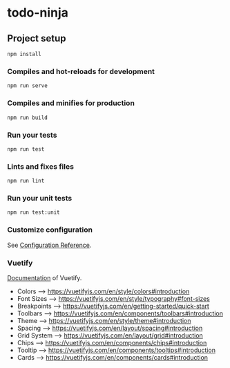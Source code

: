 # todo-ninja

## Project setup
```
npm install
```

### Compiles and hot-reloads for development
```
npm run serve
```

### Compiles and minifies for production
```
npm run build
```

### Run your tests
```
npm run test
```

### Lints and fixes files
```
npm run lint
```

### Run your unit tests
```
npm run test:unit
```

### Customize configuration
See [Configuration Reference](https://cli.vuejs.org/config/).

### Vuetify

[Documentation](https://vuetifyjs.com/en/getting-started/quick-start) of Vuetify.

* Colors --> https://vuetifyjs.com/en/style/colors#introduction
* Font Sizes --> https://vuetifyjs.com/en/style/typography#font-sizes
* Breakpoints --> https://vuetifyjs.com/en/getting-started/quick-start
* Toolbars --> https://vuetifyjs.com/en/components/toolbars#introduction
* Theme --> https://vuetifyjs.com/en/style/theme#introduction
* Spacing --> https://vuetifyjs.com/en/layout/spacing#introduction
* Grid System --> https://vuetifyjs.com/en/layout/grid#introduction
* Chips --> https://vuetifyjs.com/en/components/chips#introduction
* Tooltip --> https://vuetifyjs.com/en/components/tooltips#introduction
* Cards --> https://vuetifyjs.com/en/components/cards#introduction